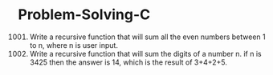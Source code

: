 # Problem-Solving-C
1001. Write a recursive function that will sum all the even numbers between 1 to n, where n is user input.
1002. Write a recursive function that will sum the digits of a number n. if n is 3425 then the answer is 14, which is the result of 3+4+2+5.
